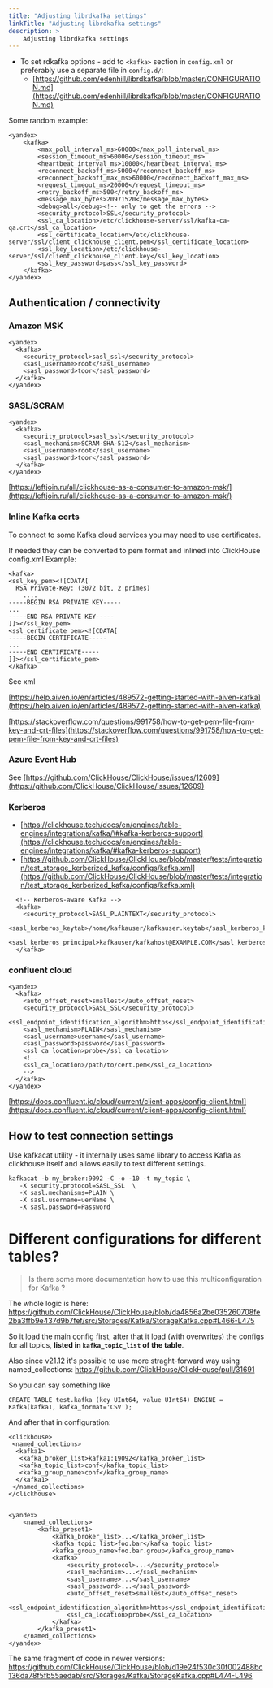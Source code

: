 ```yaml
---
title: "Adjusting librdkafka settings"
linkTitle: "Adjusting librdkafka settings"
description: >
    Adjusting librdkafka settings
---
```

* To set rdkafka options - add to `<kafka>` section in `config.xml` or preferably use a separate file in `config.d/`:
  * [https://github.com/edenhill/librdkafka/blob/master/CONFIGURATION.md](https://github.com/edenhill/librdkafka/blob/master/CONFIGURATION.md)

Some random example:

```
<yandex>
    <kafka>
        <max_poll_interval_ms>60000</max_poll_interval_ms>
        <session_timeout_ms>60000</session_timeout_ms>
        <heartbeat_interval_ms>10000</heartbeat_interval_ms>
        <reconnect_backoff_ms>5000</reconnect_backoff_ms>
        <reconnect_backoff_max_ms>60000</reconnect_backoff_max_ms>
        <request_timeout_ms>20000</request_timeout_ms>
        <retry_backoff_ms>500</retry_backoff_ms>
        <message_max_bytes>20971520</message_max_bytes>
        <debug>all</debug><!-- only to get the errors -->
        <security_protocol>SSL</security_protocol>
        <ssl_ca_location>/etc/clickhouse-server/ssl/kafka-ca-qa.crt</ssl_ca_location>
        <ssl_certificate_location>/etc/clickhouse-server/ssl/client_clickhouse_client.pem</ssl_certificate_location>
        <ssl_key_location>/etc/clickhouse-server/ssl/client_clickhouse_client.key</ssl_key_location>
        <ssl_key_password>pass</ssl_key_password>
    </kafka>
</yandex>
```

## Authentication / connectivity

### Amazon MSK

```
<yandex>
  <kafka>
    <security_protocol>sasl_ssl</security_protocol>
    <sasl_username>root</sasl_username>
    <sasl_password>toor</sasl_password>
  </kafka>
</yandex>
```

### SASL/SCRAM

```
<yandex>
  <kafka>
    <security_protocol>sasl_ssl</security_protocol>
    <sasl_mechanism>SCRAM-SHA-512</sasl_mechanism>
    <sasl_username>root</sasl_username>
    <sasl_password>toor</sasl_password>
  </kafka>
</yandex>
```

[https://leftjoin.ru/all/clickhouse-as-a-consumer-to-amazon-msk/](https://leftjoin.ru/all/clickhouse-as-a-consumer-to-amazon-msk/)

### Inline Kafka certs

To connect to some Kafka cloud services you may need to use certificates.

If needed they can be converted to pem format and inlined into ClickHouse config.xml
Example:

```
<kafka>
<ssl_key_pem><![CDATA[
  RSA Private-Key: (3072 bit, 2 primes)
    ....
-----BEGIN RSA PRIVATE KEY-----
...
-----END RSA PRIVATE KEY-----
]]></ssl_key_pem>
<ssl_certificate_pem><![CDATA[
-----BEGIN CERTIFICATE-----
...
-----END CERTIFICATE-----
]]></ssl_certificate_pem>
</kafka>
```

See xml

[https://help.aiven.io/en/articles/489572-getting-started-with-aiven-kafka](https://help.aiven.io/en/articles/489572-getting-started-with-aiven-kafka)

[https://stackoverflow.com/questions/991758/how-to-get-pem-file-from-key-and-crt-files](https://stackoverflow.com/questions/991758/how-to-get-pem-file-from-key-and-crt-files)

### Azure Event Hub

See [https://github.com/ClickHouse/ClickHouse/issues/12609](https://github.com/ClickHouse/ClickHouse/issues/12609)

### Kerberos

* [https://clickhouse.tech/docs/en/engines/table-engines/integrations/kafka/\#kafka-kerberos-support](https://clickhouse.tech/docs/en/engines/table-engines/integrations/kafka/#kafka-kerberos-support)
* [https://github.com/ClickHouse/ClickHouse/blob/master/tests/integration/test_storage_kerberized_kafka/configs/kafka.xml](https://github.com/ClickHouse/ClickHouse/blob/master/tests/integration/test_storage_kerberized_kafka/configs/kafka.xml)

```
  <!-- Kerberos-aware Kafka -->
  <kafka>
    <security_protocol>SASL_PLAINTEXT</security_protocol>
    <sasl_kerberos_keytab>/home/kafkauser/kafkauser.keytab</sasl_kerberos_keytab>
    <sasl_kerberos_principal>kafkauser/kafkahost@EXAMPLE.COM</sasl_kerberos_principal>
  </kafka>
```

### confluent cloud

```
<yandex>
  <kafka>
    <auto_offset_reset>smallest</auto_offset_reset>
    <security_protocol>SASL_SSL</security_protocol>
    <ssl_endpoint_identification_algorithm>https</ssl_endpoint_identification_algorithm>
    <sasl_mechanism>PLAIN</sasl_mechanism>
    <sasl_username>username</sasl_username>
    <sasl_password>password</sasl_password>
    <ssl_ca_location>probe</ssl_ca_location>
    <!--
    <ssl_ca_location>/path/to/cert.pem</ssl_ca_location>      
    -->
  </kafka>
</yandex>
```

[https://docs.confluent.io/cloud/current/client-apps/config-client.html](https://docs.confluent.io/cloud/current/client-apps/config-client.html)

## How to test connection settings

Use kafkacat utility - it internally uses same library to access Kafla as clickhouse itself and allows easily to test different settings.

```
kafkacat -b my_broker:9092 -C -o -10 -t my_topic \
   -X security.protocol=SASL_SSL  \
   -X sasl.mechanisms=PLAIN \
   -X sasl.username=uerName \
   -X sasl.password=Password

```

# Different configurations for different tables?

> Is there some more documentation how to use this multiconfiguration for Kafka ?

The whole logic is here:
https://github.com/ClickHouse/ClickHouse/blob/da4856a2be035260708fe2ba3ffb9e437d9b7fef/src/Storages/Kafka/StorageKafka.cpp#L466-L475
 
So it load the main config first, after that it load (with overwrites) the configs for all topics,  **listed in `kafka_topic_list` of the table**.  
 
Also since v21.12 it's possible to use more straght-forward way using named_collections:
https://github.com/ClickHouse/ClickHouse/pull/31691
 
So you can say something like
 
```
CREATE TABLE test.kafka (key UInt64, value UInt64) ENGINE = Kafka(kafka1, kafka_format='CSV');
```
 
And after that in configuration:
 
```
<clickhouse>
 <named_collections>
  <kafka1>
   <kafka_broker_list>kafka1:19092</kafka_broker_list>
   <kafka_topic_list>conf</kafka_topic_list>
   <kafka_group_name>conf</kafka_group_name>
  </kafka1>
 </named_collections>
</clickhouse>


<yandex>
    <named_collections>
        <kafka_preset1>
            <kafka_broker_list>...</kafka_broker_list>
            <kafka_topic_list>foo.bar</kafka_topic_list>
            <kafka_group_name>foo.bar.group</kafka_group_name>
            <kafka>
                <security_protocol>...</security_protocol>
                <sasl_mechanism>...</sasl_mechanism>
                <sasl_username>...</sasl_username>
                <sasl_password>...</sasl_password>
                <auto_offset_reset>smallest</auto_offset_reset>
                <ssl_endpoint_identification_algorithm>https</ssl_endpoint_identification_algorithm>
                <ssl_ca_location>probe</ssl_ca_location>
            </kafka>
        </kafka_preset1>
    </named_collections>
</yandex>

```
 
The same fragment of code in newer versions:
https://github.com/ClickHouse/ClickHouse/blob/d19e24f530c30f002488bc136da78f5fb55aedab/src/Storages/Kafka/StorageKafka.cpp#L474-L496

